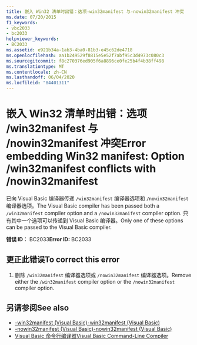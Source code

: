 ```yaml
---
title: 嵌入 Win32 清单时出错：选项-win32manifest 与-nowin32manifest 冲突
ms.date: 07/20/2015
f1_keywords:
- vbc2033
- bc2033
helpviewer_keywords:
- BC2033
ms.assetid: e921b34a-1ab3-4ba0-81b3-e45c62de4718
ms.openlocfilehash: aa1b249529f8815e5e52f7abf95c3d4973c080c3
ms.sourcegitcommit: f8c270376ed905f6a8896ce0fe25b4f4b38ff498
ms.translationtype: MT
ms.contentlocale: zh-CN
ms.lasthandoff: 06/04/2020
ms.locfileid: "84401311"
---
```

# <a name="error-embedding-win32-manifest-option-win32manifest-conflicts-with-nowin32manifest"></a><span data-ttu-id="e825f-102">嵌入 Win32 清单时出错：选项 /win32manifest 与 /nowin32manifest 冲突</span><span class="sxs-lookup"><span data-stu-id="e825f-102">Error embedding Win32 manifest: Option /win32manifest conflicts with /nowin32manifest</span></span>
<span data-ttu-id="e825f-103">已向 Visual Basic 编译器传递 `/win32manifest` 编译器选项和 `/nowin32manifest` 编译器选项。</span><span class="sxs-lookup"><span data-stu-id="e825f-103">The Visual Basic compiler has been passed both a `/win32manifest` compiler option and a `/nowin32manifest` compiler option.</span></span> <span data-ttu-id="e825f-104">只有其中一个选项可以传递到 Visual Basic 编译器。</span><span class="sxs-lookup"><span data-stu-id="e825f-104">Only one of these options can be passed to the Visual Basic compiler.</span></span>  
  
 <span data-ttu-id="e825f-105">**错误 ID：** BC2033</span><span class="sxs-lookup"><span data-stu-id="e825f-105">**Error ID:** BC2033</span></span>  
  
## <a name="to-correct-this-error"></a><span data-ttu-id="e825f-106">更正此错误</span><span class="sxs-lookup"><span data-stu-id="e825f-106">To correct this error</span></span>  
  
1. <span data-ttu-id="e825f-107">删除 `/win32manifest` 编译器选项或 `/nowin32manifest` 编译器选项。</span><span class="sxs-lookup"><span data-stu-id="e825f-107">Remove either the `/win32manifest` compiler option or the `/nowin32manifest` compiler option.</span></span>  
  
## <a name="see-also"></a><span data-ttu-id="e825f-108">另请参阅</span><span class="sxs-lookup"><span data-stu-id="e825f-108">See also</span></span>

- [<span data-ttu-id="e825f-109">-win32manifest (Visual Basic)</span><span class="sxs-lookup"><span data-stu-id="e825f-109">-win32manifest (Visual Basic)</span></span>](../reference/command-line-compiler/win32manifest.md)
- [<span data-ttu-id="e825f-110">-nowin32manifest (Visual Basic)</span><span class="sxs-lookup"><span data-stu-id="e825f-110">-nowin32manifest (Visual Basic)</span></span>](../reference/command-line-compiler/nowin32manifest.md)
- [<span data-ttu-id="e825f-111">Visual Basic 命令行编译器</span><span class="sxs-lookup"><span data-stu-id="e825f-111">Visual Basic Command-Line Compiler</span></span>](../reference/command-line-compiler/index.md)
